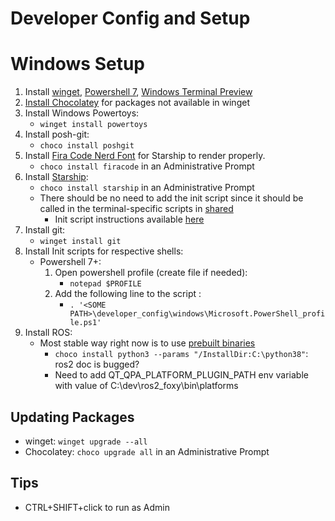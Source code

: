 # Developer Config and Setup

# Windows Setup
1. Install [winget](https://docs.microsoft.com/en-us/powershell/scripting/install/installing-powershell-core-on-windows?view=powershell-7.1#install-powershell-via-the-windows-package-manager), [Powershell 7](https://docs.microsoft.com/en-us/powershell/scripting/install/installing-powershell-core-on-windows?view=powershell-7.1#install-powershell-via-the-windows-package-manager), [Windows Terminal Preview](https://www.microsoft.com/store/productId/9N8G5RFZ9XK3)
2. [Install Chocolatey](https://chocolatey.org/install) for packages not available in winget
3. Install Windows Powertoys:
   * `winget install powertoys`
4. Install posh-git:
   * `choco install poshgit`
5. Install [Fira Code Nerd Font](https://github.com/tonsky/FiraCode) for Starship to render properly.
   * `choco install firacode` in an Administrative Prompt
6. Install [Starship](https://starship.rs/):
   * `choco install starship` in an Administrative Prompt
   * There should be no need to add the init script since it should be called in the terminal-specific scripts in [shared](./shared)
     * Init script instructions available [here](https://starship.rs/guide/#%F0%9F%9A%80-installation)
7. Install git:
   * `winget install git`
8. Install Init scripts for respective shells:
    * Powershell 7+:
      1. Open powershell profile (create file if needed):
         * `notepad $PROFILE`
      2. Add the following line to the script :
         * `. '<SOME PATH>\developer_config\windows\Microsoft.PowerShell_profile.ps1'`
9. Install ROS:
   * Most stable way right now is to use [prebuilt binaries](https://docs.ros.org/en/foxy/Installation/Windows-Install-Binary.html)
      * `choco install python3 --params "/InstallDir:C:\python38"`: ros2 doc is bugged?
      * Need to add QT_QPA_PLATFORM_PLUGIN_PATH env variable with value of C:\dev\ros2_foxy\bin\platforms

## Updating Packages

* winget: `winget upgrade --all`
* Chocolatey: `choco upgrade all` in an Administrative Prompt

## Tips

* CTRL+SHIFT+click to run as Admin
